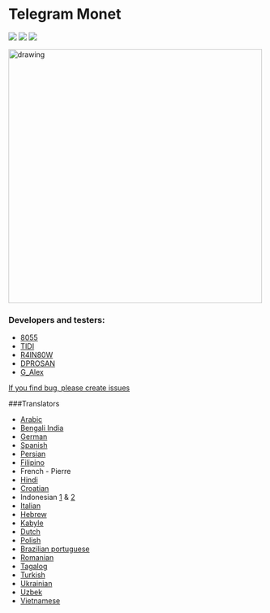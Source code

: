 # Telegram Monet

<p>
    <a href="https://github.com/c3r5b8/Telegram-Monet/stargazers"><img src="https://img.shields.io/github/stars/c3r5b8/Telegram-Monet?colorA=1e1e28&colorB=c9cbff&style=for-the-badge&logo=starship style=for-the-badge"></a>
    <a href="https://github.com/c3r5b8/Telegram-Monet/issues"><img src="https://img.shields.io/github/issues/c3r5b8/Telegram-Monet?colorA=1e1e28&colorB=f7be95&style=for-the-badge"></a>
    <a href="https://github.com/c3r5b8/Telegram-Monet/contributors"><img src="https://img.shields.io/github/contributors/c3r5b8/Telegram-Monet?colorA=1e1e28&colorB=b1e1a6&style=for-the-badge"></a>
</p>

<img src=screen.gif alt=drawing height=500px />


### Developers and testers:
- [8055](https://t.me/the8055u)
- [TIDI](https://t.me/TIDI286)
- [R4IN80W](https://t.me/TierOhneNation)
- [DPROSAN](https://t.me/dprosan)
- [G_Alex](https://t.me/Mi_G_alex)


[If you find bug, please create issues](https://github.com/c3r5b8/Telegram-Monet/issues/new)


###Translators
- [Arabic](https://t.me/MMETMA2)
- [Bengali India](https://t.me/pubglover0_01)
- [German](https://t.me/lelehier)
- [Spanish](https://t.me/yoshijulas)
- [Persian](https://t.me/ItsEeleeya_uwu)
- [Filipino](https://t.me/znarfm)
- French - Pierre
- [Hindi](https://t.me/ShivanshVerma)
- [Croatian](https://t.me/Haxyme)
- Indonesian [1](https://t.me/DarmaCahyadi) & [2](https://t.me/ravaeru)
- [Italian](https://t.me/thetruejake)
- [Hebrew](https://t.me/Yosefhalp)
- [Kabyle](https://t.me/mld9401)
- [Dutch](https://t.me/TheTruePrism)
- [Polish](https://t.me/Lambada10)
- [Brazilian portuguese](https://t.me/Bygrilinho)
- [Romanian](https://t.me/igram96)
- [Tagalog](https://t.me/quantumpi6)
- [Turkish](https://t.me/Teaqaria)
- [Ukrainian](https://t.me/the_dise)
- [Uzbek](https://t.me/FerNikoMF)
- [Vietnamese](https://t.me/masarou)
